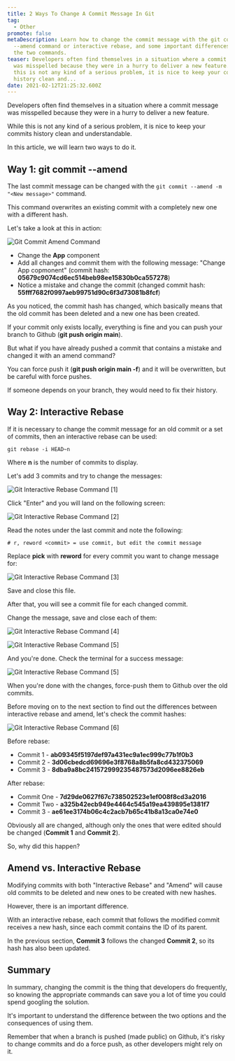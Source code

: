 ```yaml
---
title: 2 Ways To Change A Commit Message In Git
tag:
  - Other
promote: false
metaDescription: Learn how to change the commit message with the git commit
  --amend command or interactive rebase, and some important differences between
  the two commands.
teaser: Developers often find themselves in a situation where a commit message
  was misspelled because they were in a hurry to deliver a new feature. While
  this is not any kind of a serious problem, it is nice to keep your commits
  history clean and...
date: 2021-02-12T21:25:32.600Z
---
```

Developers often find themselves in a situation where a commit message was misspelled because they were in a hurry to deliver a new feature.

While this is not any kind of a serious problem, it is nice to keep your commits history clean and understandable.

In this article, we will learn two ways to do it.

## Way 1: git commit --amend

The last commit message can be changed with the `git commit --amend -m "<New message>"` command.

This command overwrites an existing commit with a completely new one with a different hash.

Let's take a look at this in action:

![Git Commit Amend Command](/img/screenshot-2021-02-11-at-22.37.49.png "Git Commit Amend Command")

* Change the **App** component
* Add all changes and commit them with the following message: "Change App copmonent" (commit hash: **05679c9074cd6ec514beb98ee15830b0ca557278**)
* Notice a mistake and change the commit (changed commit hash: **55fff7682f0997aeb99751d90c6f3d73081b8fcf**)

As you noticed, the commit hash has changed, which basically means that the old commit has been deleted and a new one has been created.

If your commit only exists locally, everything is fine and you can push your branch to Github (**git push origin main**).

But what if you have already pushed a commit that contains a mistake and changed it with an amend command?

You can force push it (**git push origin main -f**) and it will be overwritten, but be careful with force pushes.

If someone depends on your branch, they would need to fix their history.

## Way 2: Interactive Rebase

If it is necessary to change the commit message for an old commit or a set of commits, then an interactive rebase can be used:

`git rebase -i HEAD~n`

Where **n** is the number of commits to display.

Let's add 3 commits and try to change the messages:

![Git Interactive Rebase Command [1]](/img/screenshot-2021-02-11-at-23.32.09.png "Git Interactive Rebase Command [1]")

Click "Enter" and you will land on the following screen:

![Git Interactive Rebase Command [2]](/img/screenshot-2021-02-11-at-23.32.32.png "Git Interactive Rebase Command [2]")

Read the notes under the last commit and note the following:

```gitconfig
# r, reword <commit> = use commit, but edit the commit message
```

Replace **pick** with **reword** for every commit you want to change message for:

![Git Interactive Rebase Command [3]](/img/screenshot-2021-02-11-at-23.33.04.png "Git Interactive Rebase Command [3]")

Save and close this file.

After that, you will see a commit file for each changed commit.

Change the message, save and close each of them:

![Git Interactive Rebase Command [4]](/img/screenshot-2021-02-11-at-23.33.33.png "Git Interactive Rebase Command [4]")

![Git Interactive Rebase Command [5]](/img/screenshot-2021-02-11-at-23.34.00.png "Git Interactive Rebase Command [5]")

And you're done. Check the terminal for a success message:

![Git Interactive Rebase Command [5]](/img/screenshot-2021-02-11-at-23.34.31.png "Git Interactive Rebase Command [5]")

When you're done with the changes, force-push them to Github over the old commits.

Before moving on to the next section to find out the differences between interactive rebase and amend, let's check the commit hashes:

![Git Interactive Rebase Command [6]](/img/screenshot-2021-02-11-at-23.36.05.png "Git Interactive Rebase Command [6]")

Before rebase:

* Commit 1 - **ab09345f5197def97a431ec9a1ec999c77b1f0b3**
* Commit 2 - **3d06cbedcd69696e3f8768a8b5fa8cd432375069**
* Commit 3 - **8dba9a8bc241572999235487573d2096ee8826eb**

After rebase:

* Commit One - **7d29de0627f67c738502523e1ef008f8cd3a2016**
* Commit Two - **a325b42ecb949e4464c545a19ea439895e1381f7**
* Commit 3 - **ae61ee3174b06c4c2acb7b65c41b8a13ca0e74e0**

Obviously all are changed, although only the ones that were edited should be changed (**Commit 1** and **Commit 2**).

So, why did this happen?

## Amend vs. Interactive Rebase

Modifying commits with both "Interactive Rebase" and "Amend" will cause old commits to be deleted and new ones to be created with new hashes.

However, there is an important difference.

With an interactive rebase, each commit that follows the modified commit receives a new hash, since each commit contains the ID of its parent.

In the previous section, **Commit 3** follows the changed **Commit 2**, so its hash has also been updated.

## Summary

In summary, changing the commit is the thing that developers do frequently, so knowing the appropriate commands can save you a lot of time you could spend googling the solution. 

It's important to understand the difference between the two options and the consequences of using them. 

Remember that when a branch is pushed (made public) on Github, it's risky to change commits and do a force push, as other developers might rely on it.